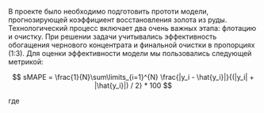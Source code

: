 В проекте было необходимо подготовить прототи модели, прогнозирующей коэффициент восстановления золота из руды. Технологический процесс включает два очень важных этапа: флотацию и очистку. При решении задачи учитывались эффективность обогащения чернового концентрата и финальной очистки в пропорциях (1:3). Для оценки эффективности модели мы пользовались следующей метрикой:

$$ sMAPE = \frac{1}{N}\sum\limits_{i=1}^{N} \frac{|y_i - \hat{y_i}|}{(|y_i| + |\hat{y_i}|) / 2} * 100 $$

 где
